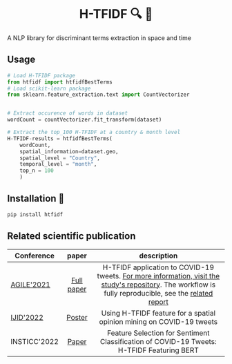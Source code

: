 <h1 align="center"> H-TFIDF
🔍 📖
</h1>

A NLP library for discriminant terms extraction in space and time

## Usage
```python
# Load H-TFIDF package
from htfidf import htfidfBestTerms
# Load scikit-learn package
from sklearn.feature_extraction.text import CountVectorizer


# Extract occurence of words in dataset
wordCount = countVectorizer.fit_transform(dataset)

# Extract the top_100 H-TFIDF at a country & month level
H-TFIDF-results = htfidfBestTerms(
    wordCount, 
    spatial_information=dataset.geo,
    spatial_level = "Country",
    temporal_level = "month",
    top_n = 100
    )
```

## Installation :construction:
```bash
pip install htfidf
```

## Related scientific publication

| Conference                                                                                                      |                            paper                             |                                                                                                                             description                                                                                                                             |
|-----------------------------------------------------------------------------------------------------------------|:------------------------------------------------------------:|:-------------------------------------------------------------------------------------------------------------------------------------------------------------------------------------------------------------------------------------------------------------------:|
| [AGILE'2021](https://agile-giss.copernicus.org/articles/2/index.html)                                           | [Full paper](https://dx.doi.org/10.5194/agile-giss-2-2-2021) | H-TFIDF application to COVID-19 tweets. [For more information, visit the study's repository](https://gitlab.irstea.fr/remy.decoupes/covid19-tweets-mood-tetis). The workflow is fully reproducible, see the [related report](https://doi.org/10.17605/osf.io/rdnyu) |
| [IJID'2022](https://www.sciencedirect.com/journal/international-journal-of-infectious-diseases/vol/116/suppl/S) |     [Poster](https://doi.org/10.1016/j.ijid.2021.12.065)     |                                                                                                Using H-TFIDF feature for a spatial opinion mining on COVID-19 tweets                                                                                                |
| INSTICC'2022                                                                                                  |                          [Paper](http://dx.doi.org/10.5220/0010887800003123)                           |                                                                                                                                  Feature Selection for Sentiment Classification of COVID-19 Tweets: H-TFIDF Featuring BERT                                                                                                                                   |
